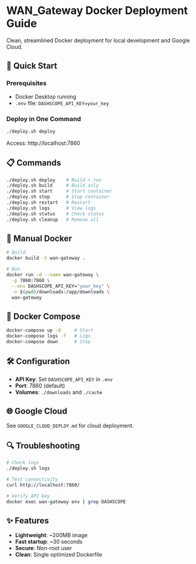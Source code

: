 # WAN_Gateway Docker Deployment Guide

Clean, streamlined Docker deployment for local development and Google Cloud.

## 🚀 Quick Start

### Prerequisites
- Docker Desktop running
- `.env` file: `DASHSCOPE_API_KEY=your_key`

### Deploy in One Command
```bash
./deploy.sh deploy
```

Access: http://localhost:7860

## 📋 Commands

```bash
./deploy.sh deploy    # Build + run
./deploy.sh build     # Build only
./deploy.sh start     # Start container
./deploy.sh stop      # Stop container
./deploy.sh restart   # Restart
./deploy.sh logs      # View logs
./deploy.sh status    # Check status
./deploy.sh cleanup   # Remove all
```

## 🔧 Manual Docker

```bash
# Build
docker build -t wan-gateway .

# Run
docker run -d --name wan-gateway \
  -p 7860:7860 \
  --env DASHSCOPE_API_KEY="your_key" \
  -v $(pwd)/downloads:/app/downloads \
  wan-gateway
```

## 🐳 Docker Compose

```bash
docker-compose up -d     # Start
docker-compose logs -f   # Logs
docker-compose down      # Stop
```

## 🛠️ Configuration

- **API Key**: Set `DASHSCOPE_API_KEY` in `.env`
- **Port**: 7860 (default)
- **Volumes**: `./downloads` and `./cache`

## 🌐 Google Cloud

See `GOOGLE_CLOUD_DEPLOY.md` for cloud deployment.

## 🔍 Troubleshooting

```bash
# Check logs
./deploy.sh logs

# Test connectivity
curl http://localhost:7860/

# Verify API key
docker exec wan-gateway env | grep DASHSCOPE
```

## ✨ Features

- **Lightweight**: ~200MB image
- **Fast startup**: ~30 seconds
- **Secure**: Non-root user
- **Clean**: Single optimized Dockerfile